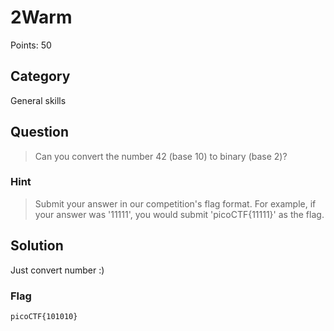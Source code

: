 # 2Warm

Points: 50

## Category

General skills

## Question

> Can you convert the number 42 (base 10) to binary (base 2)?

### Hint

> Submit your answer in our competition's flag format. For example, if your answer was '11111', you would submit 'picoCTF{11111}' as the flag.

## Solution

Just convert number :)

### Flag

`picoCTF{101010}`
